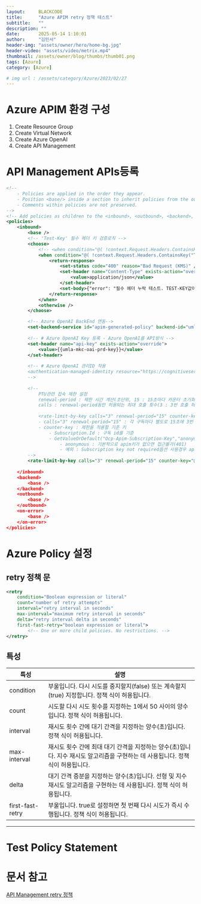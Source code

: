 ```yaml
---
layout:     BLACKCODE
title:      "Azure APIM retry 정책 테스트"
subtitle:   ""
description: ""
date:       2025-05-14 1:10:01
author:     "김민서"
header-img: "assets/owner/hero/home-bg.jpg"
header-video: "assets/video/metrix.mp4"
thumbnail: /assets/owner/blog/thumbs/thumb01.png
tags: [Azure]
category: [Azure]

# img url : /assets/category/Azure/2023/02/27
---
```


# Azure APIM 환경 구성
1. Create Resource Group
2. Create Virtual Network
3. Create Azure OpenAI
4. Create API Management

# API Management APIs등록
```xml
<!--
    - Policies are applied in the order they appear.
    - Position <base/> inside a section to inherit policies from the outer scope.
    - Comments within policies are not preserved.
-->
<!-- Add policies as children to the <inbound>, <outbound>, <backend>, and <on-error> elements -->
<policies>
    <inbound>
        <base />
        <!-- 'Test-Key' 필수 헤더 키 검증로직 -->
        <choose>
            <!-- <when condition="@( !context.Request.Headers.ContainsKey("TEST-KEY"))"> -->
            <when condition="@( !context.Request.Headers.ContainsKey("TEST-KEY") || context.Request.Headers.GetValueOrDefault("TEST-KEY","") != "test")">
                <return-response>
                    <set-status code="400" reason="Bad Request (KMS)" />
                    <set-header name="Content-Type" exists-action="override">
                        <value>application/json</value>
                    </set-header>
                    <set-body>{"error": "필수 헤더 누락 테스트. TEST-KEY값이 옳바르지 않거나 없음"}</set-body>
                </return-response>
            </when>
            <otherwise />
        </choose>

        <!-- Azure OpenAI BackEnd 연동-->
        <set-backend-service id="apim-generated-policy" backend-id="umla-mkc-oai-prd" />
        
        <!-- # Azure OpenAI Key 등록 - Azure OpenAI를 API방식 -->
        <set-header name="api-key" exists-action="override">
            <value>{{umla-mkc-oai-prd-key}}</value>
        </set-header>
        
        <!-- # Azure OpenAI 관리ID 적용
        <authentication-managed-identity resource="https://cognitiveservices.azure.com" />
        -->
        
        <!-- 
            PTU관련 접속 제한 설정
            renewal-period : 제한 시간 계산(초단위, 15 : 15초마다 카운터 초기화)
            calls : renewal-period동안 허용되는 최대 호출 횟수(3 : 3번 호출 허용)
            
            <rate-limit-by-key calls="3" renewal-period="15" counter-key="@(context.Subscription.Id)" />
            - calls="3" renewal-period="15" : 각 구독마다 별도로 15초에 3번 호출 허용
            - counter-key : 제한을 적용할 기준 키
                - Subscription.Id : 구독 id를 기준
                - GetValueOrDefault("Ocp-Apim-Subscription-Key","anonymous") : APIM 구독 키를 기준
                    - anonymous : 기본적으로 apim키가 없으면 접근불가(401)
                    - 예외 : Subscription key not required옵션 사용경우 apim키가 없어도 통과
        -->
        <rate-limit-by-key calls="3" renewal-period="15" counter-key="@(context.Request.Headers.GetValueOrDefault("Ocp-Apim-Subscription-Key","anonymous"))" />
    
    </inbound>
    <backend>
        <base />
    </backend>
    <outbound>
        <base />
    </outbound>
    <on-error>
        <base />
    </on-error>
</policies>
```

# Azure Policy 설정
## retry 정책 문
```xml
<retry
    condition="Boolean expression or literal"
    count="number of retry attempts"
    interval="retry interval in seconds"
    max-interval="maximum retry interval in seconds"
    delta="retry interval delta in seconds"
    first-fast-retry="boolean expression or literal">
        <!-- One or more child policies. No restrictions. -->
</retry>
```

## 특성
특성  | 설명  
----  |-----  
condition | 	부울입니다. 다시 시도를 중지할지(false) 또는 계속할지(true) 지정합니다. 정책 식이 허용됩니다.
count  |	시도할 다시 시도 횟수를 지정하는 1에서 50 사이의 양수입니다. 정책 식이 허용됩니다.
interval |	재시도 횟수 간에 대기 간격을 지정하는 양수(초)입니다. 정책 식이 허용됩니다.
max-interval	| 재시도 횟수 간에 최대 대기 간격을 지정하는 양수(초)입니다. 지수 재시도 알고리즘을 구현하는 데 사용됩니다. 정책 식이 허용됩니다.
delta	| 대기 간격 증분을 지정하는 양수(초)입니다. 선형 및 지수 재시도 알고리즘을 구현하는 데 사용됩니다. 정책 식이 허용됩니다.
first-fast-retry	| 부울입니다. true로 설정하면 첫 번째 다시 시도가 즉시 수행됩니다. 정책 식이 허용됩니다.

---
# Test Policy Statement


# 문서 참고
[API Management retry 정책](https://learn.microsoft.com/ko-kr/azure/api-management/retry-policy)
